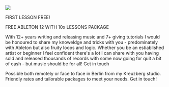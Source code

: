 ![](/images/uploads/dsc_0250.jpg)

FIRST LESSON FREE! 

FREE ABLETON 12 WITH 10x LESSONS PACKAGE 

With 12+ years writing and releasing music and 7+ giving tutorials I would be honoured to share my knoweldge and tricks with you - predominately with Ableton but also fruity loops and logic. Whether you be an estiablished artist or beginner I feel confident there's a lot I can share with you having sold and released thousands of records with some now going for quit a bit of cash - but music should be for all! Get in touch

Possible both remotely or face to face in Berlin from my Kreuzberg studio. Friendly rates and tailorable packages to meet your needs. Get in touch!
